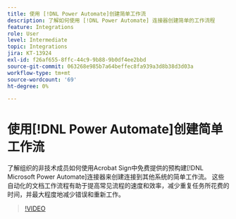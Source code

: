 ```yaml
---
title: 使用 [!DNL Power Automate]创建简单工作流
description: 了解如何使用 [!DNL Power Automate] 连接器创建简单的工作流程
feature: Integrations
role: User
level: Intermediate
topic: Integrations
jira: KT-13924
exl-id: f26af655-8ffc-44c9-9b88-9b0df4ee2bbd
source-git-commit: 063268e985b7a64beffec8fa939a3d8b38d3d03a
workflow-type: tm+mt
source-wordcount: '69'
ht-degree: 0%

---
```


# 使用[!DNL Power Automate]创建简单工作流

了解组织的非技术成员如何使用Acrobat Sign中免费提供的预构建[!DNL Microsoft Power Automate]连接器来创建连接到其他系统的简单工作流。 这些自动化的文档工作流程有助于提高常见流程的速度和效率，减少重复任务所花费的时间，并最大程度地减少错误和重新工作。


>[!VIDEO](https://video.tv.adobe.com/v/3424251?quality=12&learn=on&hidetitle=true)
